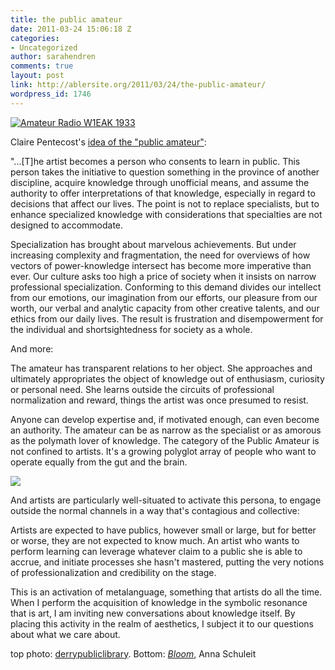 ```yaml
---
title: the public amateur
date: 2011-03-24 15:06:18 Z
categories:
- Uncategorized
author: sarahendren
comments: true
layout: post
link: http://ablersite.org/2011/03/24/the-public-amateur/
wordpress_id: 1746
---
```


[![Amateur Radio W1EAK 1933](http://farm5.static.flickr.com/4091/5016484220_246179f3c7.jpg)](http://www.flickr.com/photos/derrypubliclibrary/5016484220/)

Claire Pentecost's [idea of the "public amateur"](http://publicamateur.wordpress.com/2009/01/18/beyond-face/#more-34):


"...[T]he artist becomes a person who consents to learn in public. This person takes the initiative to question something in the province of another discipline, acquire knowledge through unofficial means, and assume the authority to offer interpretations of that knowledge, especially in regard to decisions that affect our lives. The point is not to replace specialists, but to enhance specialized knowledge with considerations that specialties are not designed to accommodate.




Specialization has brought about marvelous achievements. But under increasing complexity and fragmentation, the need for overviews of how vectors of power-knowledge intersect has become more imperative than ever. Our culture asks too high a price of society when it insists on narrow professional specialization. Conforming to this demand divides our intellect from our emotions, our imagination from our efforts, our pleasure from our worth, our verbal and analytic capacity from other creative talents, and our ethics from our daily lives. The result is frustration and disempowerment for the individual and shortsightedness for society as a whole.


And more:


The amateur has transparent relations to her object. She approaches and ultimately appropriates the object of knowledge out of enthusiasm, curiosity or personal need. She learns outside the circuits of professional normalization and reward, things the artist was once presumed to resist.




Anyone can develop expertise and, if motivated enough, can even become an authority. The amateur can be as narrow as the specialist or as amorous as the polymath lover of knowledge. The category of the Public Amateur is not confined to artists. It's a growing polyglot array of people who want to operate equally from the gut and the brain.


[![](http://ablersite.files.wordpress.com/2011/03/bloom-by-anna-schuleit-white-mums2.jpg)](http://ablersite.files.wordpress.com/2011/03/bloom-by-anna-schuleit-white-mums2.jpg)

And artists are particularly well-situated to activate this persona, to engage outside the normal channels in a way that's contagious and collective:


Artists are expected to have publics, however small or large, but for better or worse, they are not expected to know much. An artist who wants to perform learning can leverage whatever claim to a public she is able to accrue, and initiate processes she hasn't mastered, putting the very notions of professionalization and credibility on the stage.




This is an activation of metalanguage, something that artists do all the time. When I perform the acquisition of knowledge in the symbolic resonance that is art, I am inviting new conversations about knowledge itself. By placing this activity in the realm of aesthetics, I subject it to our questions about what we care about.


top photo: [derrypubliclibrary](http://www.flickr.com/photos/derrypubliclibrary/5016484220/). Bottom: [_Bloom_](http://www.anna-schuleit.com/), Anna Schuleit
